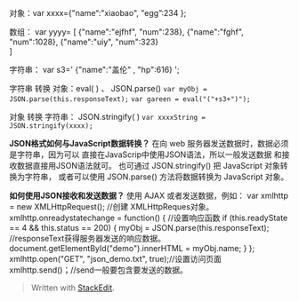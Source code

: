 对象：var xxxx={"name“:"xiaobao", "egg”:234 };

数组：
	var yyyy=
	[
		{"name":"ejfhf", "num":238},
		{"name":"fghf", "num":1028},
		{"name":"uiy", "num":323}		
]

字符串：
	var s3=' {"name":"盖伦"  , "hp":616} ';

字符串 转换 对象：eval( ) 、 JSON.parse()
`var myObj = JSON.parse(this.responseText);`
`var gareen = eval("("+s3+")");`

对象 转换 字符串： JSON.stringify( )
`var xxxxString = JSON.stringify(xxxx);`

**JSON格式如何与JavaScript数据转换？**
 在向 web 服务器发送数据时，数据必须是字符串，因为可以 直接在JavaScrip中使用JSON语法，所以一般发送数据 和接收数据直接用JSON语法就可。
  也可通过 JSON.stringify() 把 JavaScript 对象转换为字符串， 或者可以使用 JSON.parse() 方法将数据转换为 JavaScript 对象。

**如何使用JSON接收和发送数据？** 
使用 AJAX 或者发送数据，例如： 
var xmlhttp = new XMLHttpRequest(); //创建 XMLHttpReques对象。
 xmlhttp.onreadystatechange = function() { //设置响应函数 
 if (this.readyState == 4 && this.status == 200) { 
 myObj = JSON.parse(this.responseText); 
//responseText获得服务器发送的响应数据。 document.getElementById("demo").innerHTML = myObj.name;
  } }; 
 xmlhttp.open("GET", "json_demo.txt", true);//设置访问页面 xmlhttp.send()；//send一般要包含要发送的数据。

> Written with [StackEdit](https://stackedit.io/).
<!--stackedit_data:
eyJoaXN0b3J5IjpbLTk4MTM5NTI1NSwxNjc3MDg4NDEyLC0zNT
U0ODcwMTIsLTE3MzQ3ODM1MTIsLTExNTk1NTg5ODAsNTQwMjMy
Nzg0XX0=
-->